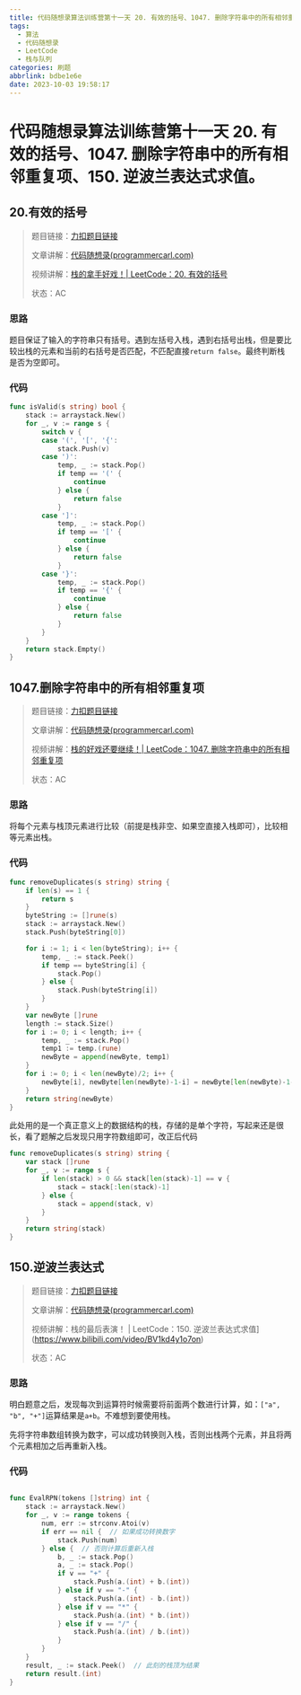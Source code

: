 ```yaml
---
title: 代码随想录算法训练营第十一天 20. 有效的括号、1047. 删除字符串中的所有相邻重复项、150. 逆波兰表达式求值。
tags:
  - 算法
  - 代码随想录
  - LeetCode
  - 栈与队列
categories: 刷题
abbrlink: bdbe1e6e
date: 2023-10-03 19:58:17
---
```


# 代码随想录算法训练营第十一天 20. 有效的括号、1047. 删除字符串中的所有相邻重复项、150. 逆波兰表达式求值。

## 20.有效的括号

> 题目链接：[力扣题目链接](https://leetcode.cn/problems/valid-parentheses/)
>
> 文章讲解：[代码随想录(programmercarl.com)](https://programmercarl.com/0020.%E6%9C%89%E6%95%88%E7%9A%84%E6%8B%AC%E5%8F%B7.html)
>
> 视频讲解：[栈的拿手好戏！| LeetCode：20. 有效的括号](https://www.bilibili.com/video/BV1AF411w78g)
>
> 状态：AC

### 思路

题目保证了输入的字符串只有括号。遇到左括号入栈，遇到右括号出栈，但是要比较出栈的元素和当前的右括号是否匹配，不匹配直接`return false`。最终判断栈是否为空即可。

### 代码

``` go
func isValid(s string) bool {
	stack := arraystack.New()
	for _, v := range s {
		switch v {
		case '(', '[', '{':
			stack.Push(v)
		case ')':
			temp, _ := stack.Pop()
			if temp == '(' {
				continue
			} else {
				return false
			}
		case ']':
			temp, _ := stack.Pop()
			if temp == '[' {
				continue
			} else {
				return false
			}
		case '}':
			temp, _ := stack.Pop()
			if temp == '{' {
				continue
			} else {
				return false
			}
		}
	}
	return stack.Empty()
}

```

## 1047.删除字符串中的所有相邻重复项

> 题目链接：[力扣题目链接](https://leetcode.cn/problems/remove-all-adjacent-duplicates-in-string/)
>
> 文章讲解：[代码随想录(programmercarl.com)](https://programmercarl.com/1047.%E5%88%A0%E9%99%A4%E5%AD%97%E7%AC%A6%E4%B8%B2%E4%B8%AD%E7%9A%84%E6%89%80%E6%9C%89%E7%9B%B8%E9%82%BB%E9%87%8D%E5%A4%8D%E9%A1%B9.html)
>
> 视频讲解：[栈的好戏还要继续！| LeetCode：1047. 删除字符串中的所有相邻重复项](https://www.bilibili.com/video/BV12a411P7mw)
>
> 状态：AC

### 思路

将每个元素与栈顶元素进行比较（前提是栈非空、如果空直接入栈即可），比较相等元素出栈。

### 代码

``` go
func removeDuplicates(s string) string {
	if len(s) == 1 {
		return s
	}
	byteString := []rune(s)
	stack := arraystack.New()
	stack.Push(byteString[0])

	for i := 1; i < len(byteString); i++ {
		temp, _ := stack.Peek()
		if temp == byteString[i] {
			stack.Pop()
		} else {
			stack.Push(byteString[i])
		}
	}
	var newByte []rune
	length := stack.Size()
	for i := 0; i < length; i++ {
		temp, _ := stack.Pop()
		temp1 := temp.(rune)
		newByte = append(newByte, temp1)
	}
	for i := 0; i < len(newByte)/2; i++ {
		newByte[i], newByte[len(newByte)-1-i] = newByte[len(newByte)-1-i], newByte[i]
	}
	return string(newByte)
}
```

此处用的是一个真正意义上的数据结构的栈，存储的是单个字符，写起来还是很长，看了题解之后发现只用字符数组即可，改正后代码

``` go
func removeDuplicates(s string) string {
	var stack []rune
	for _, v := range s {
		if len(stack) > 0 && stack[len(stack)-1] == v {
			stack = stack[:len(stack)-1]
		} else {
			stack = append(stack, v)
		}
	}
	return string(stack)
}
```

## 150.逆波兰表达式

> 题目链接：[力扣题目链接](https://leetcode.cn/problems/evaluate-reverse-polish-notation/)
>
> 文章讲解：[代码随想录(programmercarl.com)](https://programmercarl.com/0150.%E9%80%86%E6%B3%A2%E5%85%B0%E8%A1%A8%E8%BE%BE%E5%BC%8F%E6%B1%82%E5%80%BC.html)
>
> 视频讲解：栈的最后表演！ | LeetCode：150. 逆波兰表达式求值](https://www.bilibili.com/video/BV1kd4y1o7on)
>
> 状态：AC

### 思路

明白题意之后，发现每次到运算符时候需要将前面两个数进行计算，如：`["a", "b", "+"]`运算结果是`a+b`。不难想到要使用栈。

先将字符串数组转换为数字，可以成功转换则入栈，否则出栈两个元素，并且将两个元素相加之后再重新入栈。

### 代码

``` go

func EvalRPN(tokens []string) int {
	stack := arraystack.New()
	for _, v := range tokens {
		num, err := strconv.Atoi(v)
		if err == nil {  // 如果成功转换数字
			stack.Push(num)
		} else {  // 否则计算后重新入栈
			b, _ := stack.Pop()
			a, _ := stack.Pop()
			if v == "+" {
				stack.Push(a.(int) + b.(int))
			} else if v == "-" {
				stack.Push(a.(int) - b.(int))
			} else if v == "*" {
				stack.Push(a.(int) * b.(int))
			} else if v == "/" {
				stack.Push(a.(int) / b.(int))
			}
		}
	}
	result, _ := stack.Peek()  // 此刻的栈顶为结果
	return result.(int)
}

```

